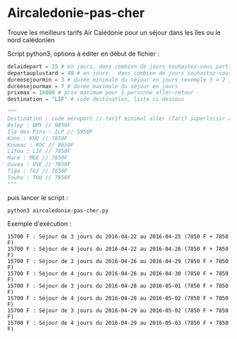 # Aircaledonie-pas-cher
Trouve les meilleurs tarifs Air Calédonie pour un séjour dans les îles ou le nord calédonien

Script python3, options à éditer en début de fichier :

```python
delaidepart = 15 # en jours, dans combien de jours souhaitez-vous partir au plus tôt
departauplustard = 40 # en jours,  dans combien de jours souhaitez-vous partir au plus tard
dureesejourmin = 3 # durée minimale du séjour en jours (exemple 3 = 2 jours, 2 nuits)
dureesejourmax = 7 # durée maximale du séjour en jours
prixmax = 16000 # prix maximum pour 1 personne aller-retour
destination = "LIF" # code destination, liste ci-dessous

"""
Destination : code aéroport // tarif minimal aller (Tarif superloisir avril 2016)
Belep : BMY // 9850F
Ile des Pins : ILP // 5950F
Kone : KNQ // 7850F
Koumac : KOC // 8650F
Lifou : LIF // 7850F
Mare : MEE // 7850F
Ouvea : UVE // 7850F
Tiga : TGJ // 7850F
Touho : TOU // 7850F
"""

```

puis lancer le script : 
```
python3 aircaledonie-pas-cher.py
```

Exemple d'exécution :
```
15700 F : Séjour de 3 jours du 2016-04-22 au 2016-04-25 (7850 F + 7850 F)
15700 F : Séjour de 4 jours du 2016-04-22 au 2016-04-26 (7850 F + 7850 F)
15700 F : Séjour de 3 jours du 2016-04-26 au 2016-04-29 (7850 F + 7850 F)
15700 F : Séjour de 4 jours du 2016-04-26 au 2016-04-30 (7850 F + 7850 F)
15700 F : Séjour de 3 jours du 2016-04-28 au 2016-05-01 (7850 F + 7850 F)
15700 F : Séjour de 4 jours du 2016-04-28 au 2016-05-02 (7850 F + 7850 F)
15700 F : Séjour de 3 jours du 2016-04-29 au 2016-05-02 (7850 F + 7850 F)
15700 F : Séjour de 4 jours du 2016-04-29 au 2016-05-03 (7850 F + 7850 F)

```
